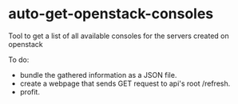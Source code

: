 # auto-get-openstack-consoles
Tool to get a list of all available consoles for the servers created on openstack  


To do:
- bundle the gathered information as a JSON file.
- create a webpage that sends GET request to api's root /refresh.
- profit.
